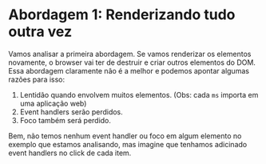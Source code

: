 # Abordagem 1: Renderizando tudo outra vez
Vamos analisar a primeira abordagem. Se vamos renderizar os elementos novamente, o browser vai ter de destruir e criar outros 
elementos do DOM. Essa abordagem claramente não é a melhor e podemos apontar algumas razões para isso:

1. Lentidão quando envolvem muitos elementos. (Obs: cada `ms` importa em uma aplicação web)
2. Event handlers serão perdidos.
3. Foco também será perdido.


Bem, não temos nenhum event handler ou foco em algum elemento no exemplo que estamos analisando, mas imagine que tenhamos adicinado event handlers no click de cada item.
